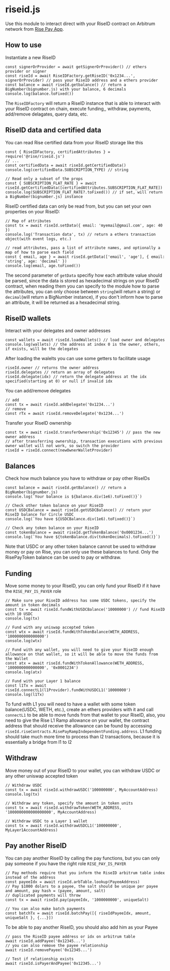 # riseid.js

Use this module to interact direct with your RiseID contract on Arbitrum network from [Rise Pay App](https://pay.riseworks.io/).

## How to use

Instantiate a new RiseID

    const signerOrProvider = await getSignerOrProvider() // ethers provider or signer
    const riseId = await RiseIDFactory.getRiseID('0x1234...', signerOrProvider) // pass your RiseID address and a ethers provider
    const balance = await riseId.getbalance() // return a BigNumber(bignumber.js) with your balance, 6 decimals
    console.log(balance.toFixed())
    
The `RiseIDFactory` will return a RiseID instance that is able to interact with your RiseID contract on chain, execute funding,, withdraw, payments, add/remove delagates, query data, etc.

## RiseID data and certified data

You can read Rise certified data from your RiseID storage like this
 
    const { RiseIDFactory, certifiedAttributes } = require('@rise/riseid.js')
    // ...
    const certifiedData = await riseId.getCertifiedData()
    console.log(certifiedData.SUBSCRIPTION_TYPE) // string

    // Read only a subset of the props
    const { SUBSCRIPTION_FLAT_RATE } = await riseId.getCertifiedData([certifiedAttributes.SUBSCRIPTION_FLAT_RATE])
    console.log(SUBSCRIPTION_FLAT_RATE?.toFixed()) // if set, will return a BigNumber(bignumber.js) instance
    
RiseID certified data can only be read from, but you can set your own properties on your RiseID:
 
    // Map of attributes
    const tx = await riseId.setData({ email: 'myemail@gmail.com', age: 40 })
    console.log('Transaction data', tx) // return a ethers transaction object(with event logs, etc.)

    // read attributes, pass a list of attribute names, and optionally a map of how to parse each field
    const { email, age } = await riseId.getData(['email', 'age'], { email: 'string', age: 'decimal' })
    console.log(email, age.toFixed())
    
The second parameter of `getData` specifiy how each attribute value should be parsed, since the data is stored as hexadecimal strings on your RiseID contract, when reading them you can specify to the module how to parse the attributes, you can only choose between `string`(will return a string) or `decimal`(will return a BigNumber instance), if you don't inform how to parse an attribute, it will be returned as a hexadecimal string.

## RiseID wallets

Interact with your delegates and owner addresses

    const wallets = await riseId.loadWallets() // load owner and delegates
    console.log(wallets) // the address at index 0 is the owner, others, if exists, will be the delegates
    
 After loading the walelts you can use some getters to facilitate usage
 
    riseId.owner // returns the owner address
    riseId.delegates // return an array of delegates
    riseId.delegate(idx) // return the delegate address at the idx specified(starting at 0) or null if invalid idx
    
 You can add/remove delegates
 
    // add
    const tx = await riseId.addDelegate('0x1234...')
    // remove
    const rTx = await riseId.removeDelegate('0x1234...')
   
Transfer your RiseID ownership

    const tx = await riseId.transferOwnership('0x12345') // pass the new owner address
    // after transferring ownership, transaction executions with previous owner wallet will not work, so switch the provider
    riseId = riseId.connect(newOwnerWalletProvider)
    
## Balances

Check how much balance you have to withdraw or pay other RiseIDs

    const balance = await riseId.getBalance() // return a BigNumber(bignumber.js)
    console.log(`Your balance is ${balance.div(1e6).toFixed()}`)
    
    // Check other token balance on your RiseID
    const USDCBalance = await riseId.getUSDCBalance() // return your RiseID balance for Circle USDC
    console.log(`You have ${USDCBalance.div(1e6).toFixed()}`)
    
    // Check any token balance on your RiseID
    const tokenBalance = await riseId.getTokenBalance('0x0001234...')
    console.log(`You have ${tokenBalance.div(tokenDecimals).toFixed()}`)
    
 Note that USDC or any other token balance cannot be used to withdraw money or pay on Rise, you can only use these balances to fund.
 Only the RisePayToken balance can be used to pay or withdraw.
 
 ## Funding
 
 Move some money to your RiseID, you can only fund your RiseID if it have the `RISE_PAY_IS_PAYER` role
 
    // Make sure your RiseID address has some USDC tokens, specify the amount in token decimals
    const tx = await riseId.fundWithUSDCBalance('10000000') // fund RiseID with 10 USDC
    console.log(tx)
    
    // Fund with any uniswap accepted token
    const wtx = await riseId.fundWithTokenBalance(WETH_ADDRESS, '1000000000000000')
    console.log(wtx)
    
    // Fund with any wallet, you will need to give your RiseID enough allowance on that wallet, so it will be able to move the funds from the Wallet
    const atx = await riseId.fundWithTokenAllowance(WETH_ADDRESS, '1000000000000000', '0x0001234')
    console.log(atx)
    
    // Fund with your Layer 1 balance
    const l1Tx = await riseId.connectL1(l1Provider).fundWithUSDCL1('10000000')
    console.log(l1Tx)
    
To fund with L1 you will need to have a wallet with some token balance(USDC, WETH, etc.), create an ethers providers with it and call `connectL1` to be able to move funds from that wallet to your RiseID, also, you need to give the Rise L1 Ramp allowance on your wallet, the contract address that should receive the allowance can be found by accessing `riseId.riseContracts.RisePayRampIndependentFunding.address`. L1 funding should take much more time to process than l2 transactions, because it is essentially a bridge from l1 to l2

## Withdraw

Move money out of your RiseID to your wallet, you can withdraw USDC or any other uniswap accepted token

    // Withdraw USDC
    const tx = await riseId.withdrawUSDC('100000000', MyAccountAddress)
    console.log(tx)
    
    // Withdraw any token, specify the amount in token units
    const tx = await riseId.withdrawToken(WETH_ADDRESS, '1000000000000000000', MyAccountAddress)
    
    // Withdraw USDC to a Layer 1 wallet
    const tx = await riseId.withdrawUSDCL1('100000000', MyLayer1AccountAddress)
    
## Pay another RiseID

You can pay another RiseID by calling the pay functions, but you can only pay someone if you have the right role `RISE_PAY_IS_PAYER`
    
    // Pay methods require that you inform the RiseID arbitrum table index instead of the address
    const payeeIdx = await riseId.arbTable.lookup(PayeeAddress)
    // Pay $1000 dolars to a payee, the salt should be unique per payee and amount, pay hash = (payee, amount, salt)
    // duplicated payments will throw
    const tx = await riseId.pay(payeeIdx, '1000000000', uniqueSalt)
    
    // You can also make batch payments
    const batchTx = await riseId.batchPay([{ riseIdPayeeIdx, amount, uniqueSalt }, {...}])
    
To be able to pay another RiseID, you should also add him as your Payee
    
    // pass the RiseID payee address or idx on arbitrum table
    await riseId.addPayee('0x12345...')
    // you can also remove the payee relationship
    await riseId.removePayee('0x12345...')
    
    // Test if relationship exists
    await riseId.isPayerAndPayee('0x12345...')
